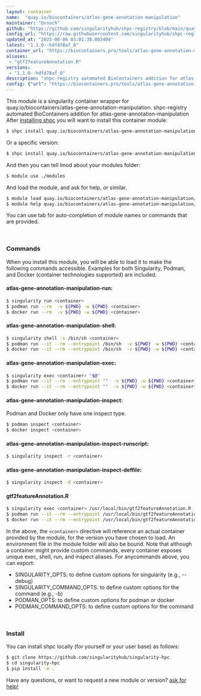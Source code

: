 ```yaml
---
layout: container
name:  "quay.io/biocontainers/atlas-gene-annotation-manipulation"
maintainer: "@vsoch"
github: "https://github.com/singularityhub/shpc-registry/blob/main/quay.io/biocontainers/atlas-gene-annotation-manipulation/container.yaml"
config_url: "https://raw.githubusercontent.com/singularityhub/shpc-registry/main/quay.io/biocontainers/atlas-gene-annotation-manipulation/container.yaml"
updated_at: "2023-08-06 03:01:38.003404"
latest: "1.1.0--hdfd78af_0"
container_url: "https://biocontainers.pro/tools/atlas-gene-annotation-manipulation"
aliases:
 - "gtf2featureAnnotation.R"
versions:
 - "1.1.0--hdfd78af_0"
description: "shpc-registry automated BioContainers addition for atlas-gene-annotation-manipulation"
config: {"url": "https://biocontainers.pro/tools/atlas-gene-annotation-manipulation", "maintainer": "@vsoch", "description": "shpc-registry automated BioContainers addition for atlas-gene-annotation-manipulation", "latest": {"1.1.0--hdfd78af_0": "sha256:6df522ec18b3e22021768a94ff0de7aa191729220a83040c31b41210f2b65967"}, "tags": {"1.1.0--hdfd78af_0": "sha256:6df522ec18b3e22021768a94ff0de7aa191729220a83040c31b41210f2b65967"}, "docker": "quay.io/biocontainers/atlas-gene-annotation-manipulation", "aliases": {"gtf2featureAnnotation.R": "/usr/local/bin/gtf2featureAnnotation.R"}}
---
```


This module is a singularity container wrapper for quay.io/biocontainers/atlas-gene-annotation-manipulation.
shpc-registry automated BioContainers addition for atlas-gene-annotation-manipulation
After [installing shpc](#install) you will want to install this container module:


```bash
$ shpc install quay.io/biocontainers/atlas-gene-annotation-manipulation
```

Or a specific version:

```bash
$ shpc install quay.io/biocontainers/atlas-gene-annotation-manipulation:1.1.0--hdfd78af_0
```

And then you can tell lmod about your modules folder:

```bash
$ module use ./modules
```

And load the module, and ask for help, or similar.

```bash
$ module load quay.io/biocontainers/atlas-gene-annotation-manipulation/1.1.0--hdfd78af_0
$ module help quay.io/biocontainers/atlas-gene-annotation-manipulation/1.1.0--hdfd78af_0
```

You can use tab for auto-completion of module names or commands that are provided.

<br>

### Commands

When you install this module, you will be able to load it to make the following commands accessible.
Examples for both Singularity, Podman, and Docker (container technologies supported) are included.

#### atlas-gene-annotation-manipulation-run:

```bash
$ singularity run <container>
$ podman run --rm  -v ${PWD} -w ${PWD} <container>
$ docker run --rm  -v ${PWD} -w ${PWD} <container>
```

#### atlas-gene-annotation-manipulation-shell:

```bash
$ singularity shell -s /bin/sh <container>
$ podman run --it --rm --entrypoint /bin/sh  -v ${PWD} -w ${PWD} <container>
$ docker run --it --rm --entrypoint /bin/sh  -v ${PWD} -w ${PWD} <container>
```

#### atlas-gene-annotation-manipulation-exec:

```bash
$ singularity exec <container> "$@"
$ podman run --it --rm --entrypoint ""  -v ${PWD} -w ${PWD} <container> "$@"
$ docker run --it --rm --entrypoint ""  -v ${PWD} -w ${PWD} <container> "$@"
```

#### atlas-gene-annotation-manipulation-inspect:

Podman and Docker only have one inspect type.

```bash
$ podman inspect <container>
$ docker inspect <container>
```

#### atlas-gene-annotation-manipulation-inspect-runscript:

```bash
$ singularity inspect -r <container>
```

#### atlas-gene-annotation-manipulation-inspect-deffile:

```bash
$ singularity inspect -d <container>
```


#### gtf2featureAnnotation.R

```bash
$ singularity exec <container> /usr/local/bin/gtf2featureAnnotation.R
$ podman run --it --rm --entrypoint /usr/local/bin/gtf2featureAnnotation.R   -v ${PWD} -w ${PWD} <container> -c " $@"
$ docker run --it --rm --entrypoint /usr/local/bin/gtf2featureAnnotation.R   -v ${PWD} -w ${PWD} <container> -c " $@"
```



In the above, the `<container>` directive will reference an actual container provided
by the module, for the version you have chosen to load. An environment file in the
module folder will also be bound. Note that although a container
might provide custom commands, every container exposes unique exec, shell, run, and
inspect aliases. For anycommands above, you can export:

 - SINGULARITY_OPTS: to define custom options for singularity (e.g., --debug)
 - SINGULARITY_COMMAND_OPTS: to define custom options for the command (e.g., -b)
 - PODMAN_OPTS: to define custom options for podman or docker
 - PODMAN_COMMAND_OPTS: to define custom options for the command

<br>

### Install

You can install shpc locally (for yourself or your user base) as follows:

```bash
$ git clone https://github.com/singularityhub/singularity-hpc
$ cd singularity-hpc
$ pip install -e .
```

Have any questions, or want to request a new module or version? [ask for help!](https://github.com/singularityhub/singularity-hpc/issues)